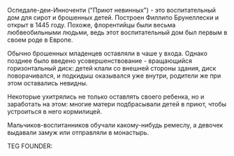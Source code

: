 Оспедале-деи-Инноченти ("Приют невинных") - это воспитательный дом для сирот и брошенных детей. Построен Филлипо Брунеллески и открыт в 1445 году. Похоже, флорентийцы были весьма любвеобильными людьми, ведь этот воспитательный дом был первым в своем роде в Европе.

Обычно брошенных младенцев оставляли в чаше у входа. Однако позднее было введено усовершенствование - вращающийся горизонтальный диск: детей клали со внешней стороны здания, диск поворачивался, и подкидыш оказывался уже внутри, родители же при этом оставались невидны.

Некоторые ухитрялись не только оставлять своего ребенка, но и заработать на этом: многие матери подбрасывали детей в приют, чтобы устроиться в него кормилицей.

Мальчиков-воспитанников обучали какому-нибудь ремеслу, а девочек выдавали замуж или отправляли в монастырь.





TEG FOUNDER:
#